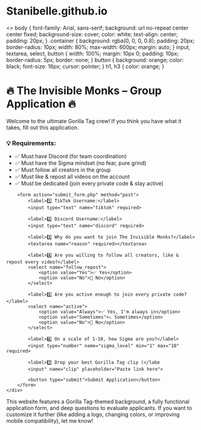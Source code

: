 # Stanibelle.github.io<!DOCTYPE html>
<html lang="en">
<head>
    <meta charset="UTF-8">
    <meta name="viewport" content="width=device-width, initial-scale=1.0">
    <title>The Invisible Monks – Application</title>
    <>
        body {
            font-family: Arial, sans-serif;
            background: url no-repeat center center fixed;
            background-size: cover;
            color: white;
            text-align: center;
            padding: 20px;
        }
        .container {
            background: rgba(0, 0, 0, 0.8);
            padding: 20px;
            border-radius: 10px;
            width: 80%;
            max-width: 600px;
            margin: auto;
        }
        input, textarea, select, button {
            width: 100%;
            margin: 10px 0;
            padding: 10px;
            border-radius: 5px;
            border: none;
        }
        button {
            background: orange;
            color: black;
            font-size: 16px;
            cursor: pointer;
        }
        h1, h3 {
            color: orange;
        }
    </style>
</head>
<body>
    <div class="container">
        <h1>🔥 The Invisible Monks – Group Application 🔥</h1>
        <p>Welcome to the ultimate Gorilla Tag crew! If you think you have what it takes, fill out this application.</p>
        <h3>💡 Requirements:</h3>
        <ul>
            <li>✅ Must have Discord (for team coordination)</li>
            <li>✅ Must have the Sigma mindset (no fear, pure grind)</li>
            <li>✅ Must follow all creators in the group</li>
            <li>✅ Must like & repost all videos on the account</li>
            <li>✅ Must be dedicated (join every private code & stay active)</li>
        </ul>
        
        <form action="submit_form.php" method="post">
            <label>1️⃣ TikTok Username:</label>
            <input type="text" name="tiktok" required>

            <label>2️⃣ Discord Username:</label>
            <input type="text" name="discord" required>

            <label>3️⃣ Why do you want to join The Invisible Monks?</label>
            <textarea name="reason" required></textarea>

            <label>4️⃣ Are you willing to follow all creators, like & repost every video?</label>
            <select name="follow_repost">
                <option value="Yes">✅ Yes</option>
                <option value="No">🚫 No</option>
            </select>

            <label>5️⃣ Are you active enough to join every private code?</label>
            <select name="active">
                <option value="Always">✅ Yes, I'm always in</option>
                <option value="Sometimes">⚠️ Sometimes</option>
                <option value="No">🚫 No</option>
            </select>

            <label>6️⃣ On a scale of 1-10, how Sigma are you?</label>
            <input type="number" name="sigma_level" min="1" max="10" required>

            <label>7️⃣ Drop your best Gorilla Tag clip (</labe
            <input" name="clip" placeholder="Paste link here">

            <button type="submit">Submit Application</button>
        </form>
    </div>
</body>
</html>


This website features a Gorilla Tag-themed background, a fully functional application form, and deep questions to evaluate applicants. If you want to customize it further (like adding a logo, changing colors, or improving mobile compatibility), let me know!

